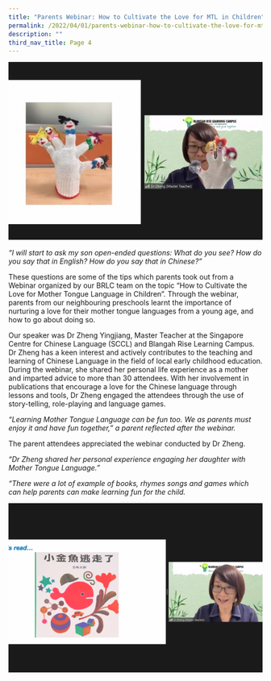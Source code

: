 ```yaml
---
title: "Parents Webinar: How to Cultivate the Love for MTL in Children"
permalink: /2022/04/01/parents-webinar-how-to-cultivate-the-love-for-mtl-in-children/
description: ""
third_nav_title: Page 4
---
```


<img src="/images/Dr-Zheng-1-2_crop.jpg">
<p><em>&ldquo;I will start to ask my son open-ended questions: What do you see? How do you say that in English? How do you say that in Chinese?&rdquo;</em></p>
<p>These questions are some of the tips which parents took out from a Webinar organized by our BRLC team on the topic &ldquo;How to Cultivate the Love for Mother Tongue Language in Children&rdquo;. Through the webinar, parents from our neighbouring preschools learnt the importance of nurturing a love for their mother tongue languages from a young age, and how to go about doing so.</p>
<p>Our speaker was Dr Zheng Yingjiang, Master Teacher at the Singapore Centre for Chinese Language (SCCL) and Blangah Rise Learning Campus. Dr Zheng has a keen interest and actively contributes to the teaching and learning of Chinese Language in the field of local early childhood education. During the webinar, she shared her personal life experience as a mother and imparted advice to more than 30 attendees. With her involvement in publications that encourage a love for the Chinese language through lessons and tools, Dr Zheng engaged the attendees through the use of story-telling, role-playing and language games.</p>
<p><em>&ldquo;Learning Mother Tongue Language can be fun too. We as parents must enjoy it and have fun together,&rdquo; a parent reflected after the webinar.</em></p>
<p>The parent attendees appreciated the webinar conducted by Dr Zheng.</p>
<p><em>&ldquo;Dr Zheng shared her personal experience engaging her daughter with Mother Tongue Language.&rdquo;</em></p>
<p><em>&ldquo;There were a lot of example of books, rhymes songs and games which can help parents can make learning fun for the child.</em></p>
<img src="/images/Dr-Zheng-2jpg-2-768x512.png">